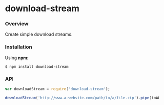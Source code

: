 # download-stream

### Overview

Create simple download streams.

### Installation

Using __npm__:

```
$ npm install download-stream
```

### API

```javascript
var downloadStream = require('download-stream');

downloadStream('http://www.a-website.com/path/to/a/file.zip').pipe(toAWritableStream);
```
